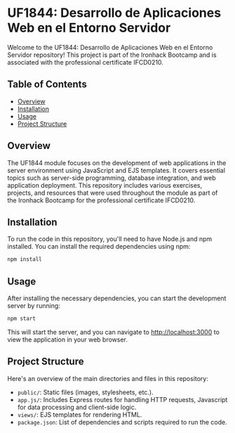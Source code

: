 # UF1844: Desarrollo de Aplicaciones Web en el Entorno Servidor

Welcome to the UF1844: Desarrollo de Aplicaciones Web en el Entorno Servidor repository! This project is part of the Ironhack Bootcamp and is associated with the professional certificate IFCD0210.

## Table of Contents

- [Overview](#overview)
- [Installation](#installation)
- [Usage](#usage)
- [Project Structure](#project-structure)

## Overview

The UF1844 module focuses on the development of web applications in the server environment using JavaScript and EJS templates. It covers essential topics such as server-side programming, database integration, and web application deployment. This repository includes various exercises, projects, and resources that were used throughout the module as part of the Ironhack Bootcamp for the professional certificate IFCD0210.

## Installation

To run the code in this repository, you'll need to have Node.js and npm installed. You can install the required dependencies using npm:

```bash
npm install
```

## Usage

After installing the necessary dependencies, you can start the development server by running:

```bash
npm start
```

This will start the server, and you can navigate to [http://localhost:3000](http://localhost:3000) to view the application in your web browser.

## Project Structure

Here's an overview of the main directories and files in this repository:

- `public/`: Static files (images, stylesheets, etc.).
- `app.js/`: Includes Express routes for handling HTTP requests, Javascript for data processing and client-side logic.
- `views/`: EJS templates for rendering HTML.
- `package.json`: List of dependencies and scripts required to run the code.

